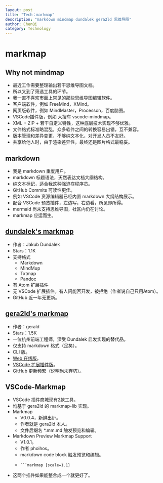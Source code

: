 ```yaml
---
layout: post
title: "Tech：markmap"
description: "markdown mindmap dundalek gera2ld 思维导图"
author: ChenQi
category: Technology
---
```


# markmap

## Why not mindmap

+ 最近工作需要整理输出若干思维导图文档。
+ 所以又到了筛选工具的环节。
+ 我一直不喜欢市面上常见的那些思维导图编辑软件。
+ 客户端软件，例如 FreeMind，XMind。
+ 网页版软件，例如 MindMaster，Processon，百度脑图。
+ VSCode插件版，例如 大搜车 vscode-mindmap。
+ XML + ZIP + 若干自定义特性，这种底层技术实现不够优雅。
+ 文件格式标准略混乱，众多软件之间的转换容易出错，互不兼容。
+ 版本管理和差异变更，不够纯文本化，对开发人员不友好。
+ 共享给他人时，由于渲染差异性，最终还是图片格式最稳妥。

## markdown

+ 我是 markdown 重度用户。
+ markdown 标题语法，天然表达文档大纲结构。
+ 纯文本标记，适合我这种强迫症程序员。
+ GitHub Commits 可读性更佳。
+ 例如 VSCode 资源编辑器已经内置 markdown 大纲结构展示。
+ 配合 VSCode 预览插件，左边写，右边看，所见即所得。
+ mermaid 尚未支持思维导图，社区内仍在讨论。
+ markmap 应运而生。

## [dundalek's markmap](https://github.com/dundalek/markmap)

+ 作者：Jakub Dundalek
+ Stars：1.1K
+ 支持格式
  + Markdown
  + MindMup
  + Txtmap
  + Pandoc
+ 有 Atom 扩展插件
+ 无 VSCode 扩展插件。有人问能否开发，被拒绝（作者说自己只用Atom）。
+ GitHub 近一年无更新。

## [gera2ld's markmap](https://github.com/gera2ld/markmap)

+ 作者：gerald
+ Stars：1.5K
+ 一位杭州前端工程师，深受 Dundalek 启发实现的替代品。
+ 仅支持 markdown 格式（足矣）。
+ CLI 版。
+ [Web 在线版](https://markmap.js.org/repl)。
+ [VSCode 扩展插件版](https://marketplace.visualstudio.com/items?itemName=gera2ld.markmap-vscode)。
+ GitHub 更新频繁（说明尚未弃坑）。

## VSCode-Markmap

+ VSCode 插件商城现有2款工具。
+ 均基于 gera2ld 的 markmap-lib 实现。
+ Markmap
  + V0.0.4，新鲜出炉。
  + 作者就是 gera2ld 本人。
  + 文件后缀名 *.mm.md 触发预览和编辑。
+ Markdown Preview Markmap Support
  + V1.0.1。
  + 作者 phoihos。
  + markdown code block 触发预览和编辑。
  + ```
    ```markmap {scale=1.1} 
    ```
+ 这两个插件如果能整合成一个就更好了。
